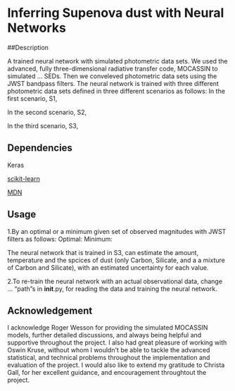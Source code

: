 
# Inferring Supenova dust with Neural Networks

##Description

A trained neural network with simulated photometric data sets.
We used the advanced, fully three-dimensional radiative transfer code, MOCASSIN to simulated ... SEDs. Then we conveleved photometric data sets using the JWST bandpass filters.
The neural network is trained with three different photometric data sets defined in three different scenarios as follows:
In the first scenario, S1, 

In the second scenario, S2,

In the third scenario, S3,


## Dependencies

Keras

[scikit-learn](https://scikit-learn.org/stable/)

[MDN](https://github.com/ZoeAnsari/keras-mdn-layer)

## Usage

1.By an optimal or a minimum given set of observed magnitudes with JWST filters as follows:
Optimal:
Minimum:


The neural network that is trained in S3, can estimate the amount, temperature and the spcices of dust (only Carbon, Silicate, and a a mixture of Carbon and Silicate), with an estimated uncertainty for each value.



2.To re-train the neural network with an actual observational data, change ... “path”s in __init__.py, for reading the data and training the neural network.


## Acknowledgement

I acknowledge Roger Wesson for providing the simulated MOCASSIN models, further detailed discussions, and always being helpful and supportive throughout the project. I also had great pleasure of working with Oswin Kruse, without whom I wouldn't be able to tackle the advanced statistical, and technical problems throughout the implementation and evaluation of the project. I would also like to extend my gratitude to Christa Gall, for her excellent guidance, and encouragement throughtout the project. 
